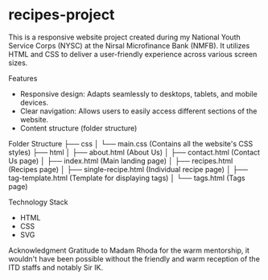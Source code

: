 # recipes-project
This is a responsive website project created during my National Youth Service Corps (NYSC) at the Nirsal Microfinance Bank (NMFB). It utilizes HTML and CSS to deliver a user-friendly experience across various screen sizes.

Features
- Responsive design: Adapts seamlessly to desktops, tablets, and mobile devices.
- Clear navigation: Allows users to easily access different sections of the website. 
- Content structure (folder structure)

Folder Structure
├── css
│   └── main.css (Contains all the website's CSS styles)
├── html
│   ├── about.html (About Us)
│   ├── contact.html (Contact Us page)
│   ├── index.html (Main landing page)
│   ├── recipes.html (Recipes page)
│   ├── single-recipe.html (Individual recipe page)
│   ├── tag-template.html (Template for displaying tags)
│   └── tags.html (Tags page)

Technology Stack
- HTML
- CSS
- SVG

Acknowledgment
Gratitude to Madam Rhoda for the warm mentorship, it wouldn't have been possible without the friendly and warm reception of the ITD staffs and notably Sir IK.
